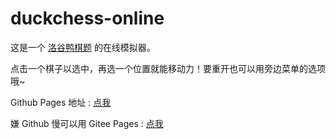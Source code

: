 # duckchess-online

这是一个 [洛谷鸭棋题](https://www.luogu.com.cn/problem/P5380) 的在线模拟器。

点击一个棋子以选中，再选一个位置就能移动力！要重开也可以用旁边菜单的选项哦~

Github Pages 地址 : [点我](https://caibyte.github.io/DuckchessOnline)

嫌 Github 慢可以用 Gitee Pages : [点我](https://caibyte.gitee.io/duckchessonline)
